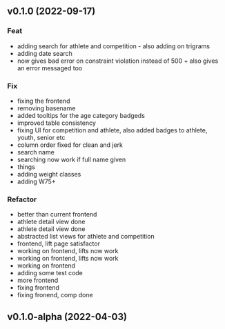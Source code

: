 ## v0.1.0 (2022-09-17)

### Feat

- adding search for athlete and competition - also adding on trigrams
- adding date search
- now gives bad error on constraint violation instead of 500 + also gives an error messaged too

### Fix

- fixing the frontend
- removing basename
- added tooltips for the age category badgeds
- improved table consistency
- fixing UI for competition and athlete, also added badges to athlete, youth, senior etc
- column order fixed for clean and jerk
- search name
- searching now work if full name given
- things
- adding weight classes
- adding W75+

### Refactor

- better than current frontend
- athlete detail view done
- athlete detail view done
- abstracted list views for athlete and competition
- frontend, lift page satisfactor
- working on frontend, lifts now work
- working on frontend, lifts now work
- working on frontend
- adding some test code
- more frontend
- fixing frontend
- fixing fronend, comp done

## v0.1.0-alpha (2022-04-03)
